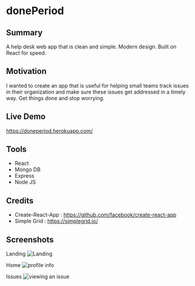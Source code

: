 # donePeriod

## Summary
A help desk web app that is clean and simple. Modern design. Built on React for speed.

## Motivation
I wanted to create an app that is useful for helping small teams track issues in their organization and make sure these issues get addressed in a timely way. Get things done and stop worrying.

## Live Demo
https://doneperiod.herokuapp.com/

## Tools
- React
- Mongo DB
- Express
- Node JS

## Credits
- Create-React-App : https://github.com/facebook/create-react-app
- Simple Grid : https://simplegrid.io/


## Screenshots

Landing
![Landing](https://s3-us-west-1.amazonaws.com/leefiles6718/donePeriod/landing.PNG)

Home
![profile info](https://s3-us-west-1.amazonaws.com/leefiles6718/donePeriod/home.PNG)

Issues
![viewing an issue](https://s3-us-west-1.amazonaws.com/leefiles6718/donePeriod/ticket.PNG)